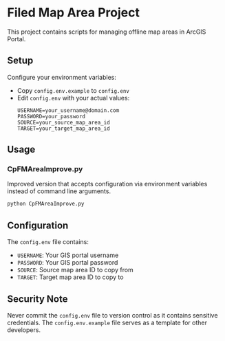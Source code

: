 # Filed Map Area Project

This project contains scripts for managing offline map areas in ArcGIS Portal.

## Setup

Configure your environment variables:
   - Copy `config.env.example` to `config.env`
   - Edit `config.env` with your actual values:
     ```
     USERNAME=your_username@domain.com
     PASSWORD=your_password
     SOURCE=your_source_map_area_id
     TARGET=your_target_map_area_id
     ```

## Usage

### CpFMAreaImprove.py
Improved version that accepts configuration via environment variables instead of command line arguments.

```bash
python CpFMAreaImprove.py
```

## Configuration

The `config.env` file contains:
- `USERNAME`: Your GIS portal username
- `PASSWORD`: Your GIS portal password  
- `SOURCE`: Source map area ID to copy from
- `TARGET`: Target map area ID to copy to

## Security Note

Never commit the `config.env` file to version control as it contains sensitive credentials. The `config.env.example` file serves as a template for other developers.
